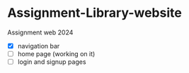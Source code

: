 # Assignment-Library-website

Assignment web 2024

- [x] navigation bar
- [ ] home page (working on it)
- [ ] login and signup pages 
